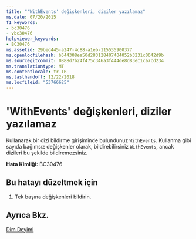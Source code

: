 ```yaml
---
title: "'WithEvents' değişkenleri, diziler yazılamaz"
ms.date: 07/20/2015
f1_keywords:
- bc30476
- vbc30476
helpviewer_keywords:
- BC30476
ms.assetid: 29bed445-a247-4c88-a1eb-115535900377
ms.openlocfilehash: b544308ea50d283128407404052b3231c0642d9b
ms.sourcegitcommit: 0888d7b24f475c346a3f444de8d83ec1ca7cd234
ms.translationtype: MT
ms.contentlocale: tr-TR
ms.lasthandoff: 12/22/2018
ms.locfileid: "53766625"
---
```

# <a name="withevents-variables-cannot-be-typed-as-arrays"></a>'WithEvents' değişkenleri, diziler yazılamaz
Kullanarak bir dizi bildirme girişiminde bulundunuz `WithEvents`. Kullanma gibi sayıda bağımsız değişkenler olarak, bildirebilirsiniz `WithEvents`, ancak dizileri bu şekilde bildiremezsiniz.  
  
 **Hata Kimliği:** BC30476  
  
## <a name="to-correct-this-error"></a>Bu hatayı düzeltmek için  
  
1.  Tek başına değişkenleri bildirin.  
  
## <a name="see-also"></a>Ayrıca Bkz.  
 [Dim Deyimi](../../visual-basic/language-reference/statements/dim-statement.md)  
 
